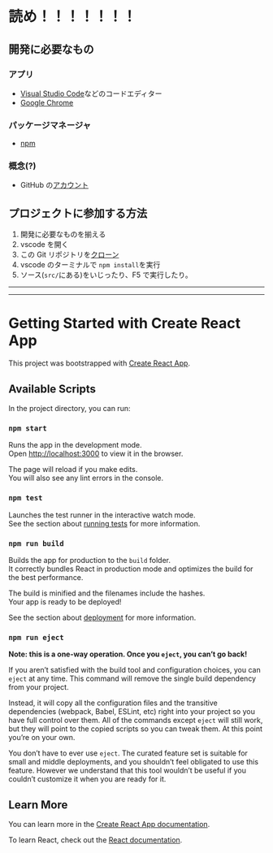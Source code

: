 # 読め！！！！！！！

## 開発に必要なもの

### アプリ

- [Visual Studio Code](https://code.visualstudio.com/download)などのコードエディター
- [Google Chrome](https://www.google.com/chrome/)

### パッケージマネージャ

- [npm](https://google.com/search?q=npm+インストール)

### 概念(?)

- GitHub の[アカウント](https://github.com/join)

## プロジェクトに参加する方法

1. 開発に必要なものを揃える
2. vscode を開く
3. この Git リポジトリを[クローン](https://google.com/search?q=vscode+リポジトリ+クローン)
4. vscode のターミナルで `npm install`を実行
5. ソース(`src/`にある)をいじったり、F5 で実行したり。

---

---

# Getting Started with Create React App

This project was bootstrapped with [Create React App](https://github.com/facebook/create-react-app).

## Available Scripts

In the project directory, you can run:

### `npm start`

Runs the app in the development mode.\
Open [http://localhost:3000](http://localhost:3000) to view it in the browser.

The page will reload if you make edits.\
You will also see any lint errors in the console.

### `npm test`

Launches the test runner in the interactive watch mode.\
See the section about [running tests](https://facebook.github.io/create-react-app/docs/running-tests) for more information.

### `npm run build`

Builds the app for production to the `build` folder.\
It correctly bundles React in production mode and optimizes the build for the best performance.

The build is minified and the filenames include the hashes.\
Your app is ready to be deployed!

See the section about [deployment](https://facebook.github.io/create-react-app/docs/deployment) for more information.

### `npm run eject`

**Note: this is a one-way operation. Once you `eject`, you can’t go back!**

If you aren’t satisfied with the build tool and configuration choices, you can `eject` at any time. This command will remove the single build dependency from your project.

Instead, it will copy all the configuration files and the transitive dependencies (webpack, Babel, ESLint, etc) right into your project so you have full control over them. All of the commands except `eject` will still work, but they will point to the copied scripts so you can tweak them. At this point you’re on your own.

You don’t have to ever use `eject`. The curated feature set is suitable for small and middle deployments, and you shouldn’t feel obligated to use this feature. However we understand that this tool wouldn’t be useful if you couldn’t customize it when you are ready for it.

## Learn More

You can learn more in the [Create React App documentation](https://facebook.github.io/create-react-app/docs/getting-started).

To learn React, check out the [React documentation](https://reactjs.org/).
